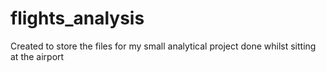# flights_analysis
Created to store the files for my small analytical project done whilst sitting at the airport
